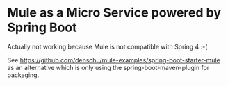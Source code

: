 Mule as a Micro Service powered by Spring Boot
=============================

Actually not working because Mule is not compatible with Spring 4 :-(

See https://github.com/denschu/mule-examples/spring-boot-starter-mule as an 
alternative which is only using the spring-boot-maven-plugin for packaging.